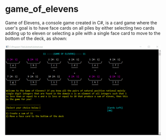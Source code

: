 # game_of_elevens

Game of Elevens, a console game created in C#, is a card game where the user's goal is to have face cards on all piles by either selecting two cards adding up to eleven or selecting a pile with a single face card to move to the bottom of the deck, as shown:

![](GameOfElevens.gif)

